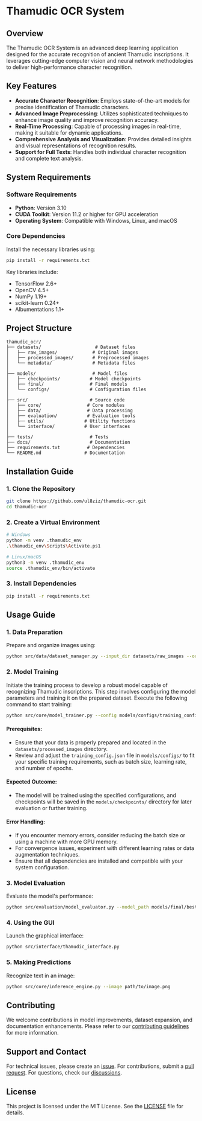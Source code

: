 # Thamudic OCR System

## Overview
The Thamudic OCR System is an advanced deep learning application designed for the accurate recognition of ancient Thamudic inscriptions. It leverages cutting-edge computer vision and neural network methodologies to deliver high-performance character recognition.

## Key Features
- **Accurate Character Recognition**: Employs state-of-the-art models for precise identification of Thamudic characters.
- **Advanced Image Preprocessing**: Utilizes sophisticated techniques to enhance image quality and improve recognition accuracy.
- **Real-Time Processing**: Capable of processing images in real-time, making it suitable for dynamic applications.
- **Comprehensive Analysis and Visualization**: Provides detailed insights and visual representations of recognition results.
- **Support for Full Texts**: Handles both individual character recognition and complete text analysis.

## System Requirements

### Software Requirements
- **Python**: Version 3.10
- **CUDA Toolkit**: Version 11.2 or higher for GPU acceleration
- **Operating System**: Compatible with Windows, Linux, and macOS

### Core Dependencies
Install the necessary libraries using:
```bash
pip install -r requirements.txt
```
Key libraries include:
- TensorFlow 2.6+
- OpenCV 4.5+
- NumPy 1.19+
- scikit-learn 0.24+
- Albumentations 1.1+

## Project Structure
```plaintext
thamudic_ocr/
├── datasets/                    # Dataset files
│   ├── raw_images/             # Original images
│   ├── processed_images/       # Preprocessed images
│   └── metadata/               # Metadata files
│
├── models/                     # Model files
│   ├── checkpoints/           # Model checkpoints
│   ├── final/                 # Final models
│   └── configs/               # Configuration files
│
├── src/                       # Source code
│   ├── core/                 # Core modules
│   ├── data/                 # Data processing
│   ├── evaluation/           # Evaluation tools
│   ├── utils/               # Utility functions
│   └── interface/           # User interfaces
│
├── tests/                     # Tests
├── docs/                      # Documentation
├── requirements.txt          # Dependencies
└── README.md                # Documentation
```

## Installation Guide

### 1. Clone the Repository
```bash
git clone https://github.com/ul8ziz/thamudic-ocr.git
cd thamudic-ocr
```

### 2. Create a Virtual Environment
```bash
# Windows
python -m venv .thamudic_env
.\thamudic_env\Scripts\Activate.ps1

# Linux/macOS
python3 -m venv .thamudic_env
source .thamudic_env/bin/activate
```

### 3. Install Dependencies
```bash
pip install -r requirements.txt
```

## Usage Guide

### 1. Data Preparation
Prepare and organize images using:
```bash
python src/data/dataset_manager.py --input_dir datasets/raw_images --output_dir datasets/processed_images
```

### 2. Model Training
Initiate the training process to develop a robust model capable of recognizing Thamudic inscriptions. This step involves configuring the model parameters and training it on the prepared dataset. Execute the following command to start training:

```bash
python src/core/model_trainer.py --config models/configs/training_config.json
```

#### Prerequisites:
- Ensure that your data is properly prepared and located in the `datasets/processed_images` directory.
- Review and adjust the `training_config.json` file in `models/configs/` to fit your specific training requirements, such as batch size, learning rate, and number of epochs.

#### Expected Outcome:
- The model will be trained using the specified configurations, and checkpoints will be saved in the `models/checkpoints/` directory for later evaluation or further training.

#### Error Handling:
- If you encounter memory errors, consider reducing the batch size or using a machine with more GPU memory.
- For convergence issues, experiment with different learning rates or data augmentation techniques.
- Ensure that all dependencies are installed and compatible with your system configuration.

### 3. Model Evaluation
Evaluate the model's performance:
```bash
python src/evaluation/model_evaluator.py --model_path models/final/best_model.h5
```

### 4. Using the GUI
Launch the graphical interface:
```bash
python src/interface/thamudic_interface.py
```

### 5. Making Predictions
Recognize text in an image:
```bash
python src/core/inference_engine.py --image path/to/image.png
```

## Contributing
We welcome contributions in model improvements, dataset expansion, and documentation enhancements. Please refer to our [contributing guidelines](https://github.com/ul8ziz/thamudic-ocr/blob/main/CONTRIBUTING.md) for more information.

## Support and Contact
For technical issues, please create an [issue](https://github.com/ul8ziz/thamudic-ocr/issues). For contributions, submit a [pull request](https://github.com/ul8ziz/thamudic-ocr/pulls). For questions, check our [discussions](https://github.com/ul8ziz/thamudic-ocr/discussions).

## License
This project is licensed under the MIT License. See the [LICENSE](https://github.com/ul8ziz/thamudic-ocr/blob/main/LICENSE) file for details.
